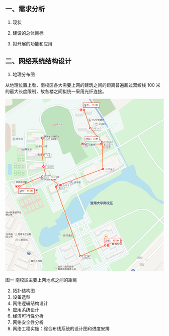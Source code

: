 ## 一、需求分析

1.  现状


2.  建设的总体目标
3.  拟开展的功能和应用

## 二、网络系统结构设计

1.  地理分布图

从地理位置上看，南校区各大需要上网的建筑之间的距离普遍超过双绞线 100 米的最大长度限制，故各楼之间拟统一采用光纤连接。

![百度地图](./百度地图.jpg)

图一 南校区主要上网地点之间的距离

2.  拓扑结构图
3.  设备选型
4.  网络逻辑结构设计
5.  应用系统设计
6.  经济可行性分析
7.  网络安全性分析
8.  网络工程实施：综合布线系统的设计图和进度安排
